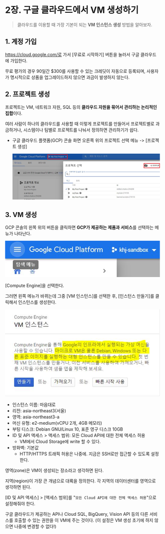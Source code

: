 # 2장. 구글 클라우드에서 VM 생성하기

> 클라우드를 이용할 때 가장 기본이 되는 **VM 인스턴스 생성** 방법을 알아보자.

## 1. 계정 가입

https://cloud.google.com/로 가서 [무료로 시작하기] 버튼을 눌러서 구글 클라우드에 가입한다.

무료 평가의 경우 90일간 $300를 사용할 수 있는 크레딧이 자동으로 등록되며, 사용자가 명시적으로 상품을 업그레이드하지 않으면 과금이 발생하지 않는다.



## 2. 프로젝트 생성

프로젝트는 VM, 네트워크 자원, SQL 등의 **클라우드 자원을 묶어서 관리하는 논리적인 집합**이다.

여러 사람이 하나의 클라우드를 사용할 때 이렇게 프로젝트를 만들어서 프로젝트별로 과금하거나, 시스템이나 팀별로 프로젝트를 나눠서 정의하면 관리하기가 쉽다.

- 구글 클라우드 플랫폼(GCP) 콘솔 화면 오른쪽 위의 프로젝트 선택 메뉴 -> [프로젝트 생성]

  ![](images/2_project.JPG)



## 3. VM 생성

GCP 콘솔의 왼쪽 위의 버튼을 클릭하면 **GCP가 제공하는 제품과 서비스**를 선택하는 메뉴가 나타난다.

![](images/2_menu.JPG)

[Compute Engine]을 선택한다.

그러면 왼쪽 메뉴가 바뀌는데 그중 [VM 인스턴스]를 선택한 후, [인스턴스 만들기]를 클릭해서 인스턴스를 생성한다.

![](images/2_VM.JPG)

- 인스턴스 이름: 마음대로
- 리전: asia-northeast3(서울)
- 영역: asia-northeast3-a
- 머신 유형: e2-medium(vCPU 2개, 4GB 메모리)
- 부팅 디스크: Debian GNU/Linux 10, 표준 영구 디스크 10GB
- ID 및 API 액세스 > 액세스 범위: 모든 Cloud API에 대한 전체 액세스 허용
  - VM에서 Cloud Storage에 write 할 수 있다.
- 방화벽: 기본값
  - HTTP/HTTPS 트래픽 허용은 나중에. 지금은 SSH로만 접근할 수 있도록 설정한다.

영역(zone)은 VM이 생성되는 장소라고 생각하면 된다.

지역(region)이 가장 큰 개념으로 대륙을 정의한다. 각 지역의 데이터센터를 영역으로 생각하면 된다.

[ID 및 API 액세스] > [액세스 범위]를 "`모든 Cloud API에 대한 전체 액세스 허용`"으로 설정해줘야 한다.

구글 클라우드가 제공하는 API나 Cloud SQL, BigQuery, Vision API 등의 다른 서비스를 호출할 수 있는 권한을 이 VM에 주는 것이다. (이 설정은 VM 생성 초기에 하지 않으면 나중에 변경할 수 없다!)

